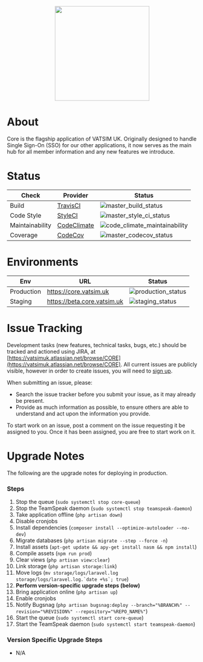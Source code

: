 [master_build_status]: https://travis-ci.com/VATSIM-UK/core.svg?branch=master
[master_style_ci_status]: https://github.styleci.io/repos/75443611/shield?branch=master
[code_climate_maintainability]: https://api.codeclimate.com/v1/badges/6a47acbf3b7798883e7e/maintainability
[master_codecov_status]: https://codecov.io/gh/VATSIM-UK/core/branch/master/graphs/badge.svg
[staging_status]: https://vatsim-uk.deploybot.com/badge/88313865825892/135269.png
[production_status]: https://vatsim-uk.deploybot.com/badge/88313865825892/93858.png

<p align="center">
    <a href="https://www.vatsim.uk"><img src="https://vatsim.uk/system/view/images/logo.png" width="250px" /></a>
</p>

# About

Core is the flagship application of VATSIM UK. Originally designed to handle Single Sign-On (SSO) for our other applications, it now serves as the main hub for all member information and any new features we introduce.

# Status

|      Check      |                            Provider                           |              Status             |
|-----------------|---------------------------------------------------------------|---------------------------------|
| Build           | [TravisCI](https://travis-ci.com/VATSIM-UK/core)              | ![master_build_status]          |
| Code Style      | [StyleCI](https://github.styleci.io/repos/75443611)           | ![master_style_ci_status]       |
| Maintainability | [CodeClimate](https://codeclimate.com/github/VATSIM-UK/core)  | ![code_climate_maintainability] |
| Coverage        | [CodeCov](https://codecov.io/gh/VATSIM-UK/core/branch/master) | ![master_codecov_status]        |

# Environments

|     Env    |              URL              |        Status        |
|------------|-------------------------------|----------------------|
| Production | https://core.vatsim.uk        | ![production_status] |
| Staging    | https://beta.core.vatsim.uk   | ![staging_status]    |

# Issue Tracking

Development tasks (new features, technical tasks, bugs, etc.) should be tracked and actioned using JIRA, at [https://vatsimuk.atlassian.net/browse/CORE](https://vatsimuk.atlassian.net/browse/CORE). All current issues are publicly visible, however in order to create issues, you will need to [sign up](https://vatsimuk.atlassian.net/login).

When submitting an issue, please:
* Search the issue tracker before you submit your issue, as it may already be present.
* Provide as much information as possible, to ensure others are able to understand and act upon the information you provide.

To start work on an issue, post a comment on the issue requesting it be assigned to you. Once it has been assigned, you are free to start work on it.

# Upgrade Notes

The following are the upgrade notes for deploying in production.

### Steps

1. Stop the queue (`sudo systemctl stop core-queue`)
2. Stop the TeamSpeak daemon (`sudo systemctl stop teamspeak-daemon`)
3. Take application offline (`php artisan down`)
3. Disable cronjobs
4. Install dependencies (`composer install --optimize-autoloader --no-dev`)
5. Migrate databases (`php artisan migrate --step --force -n`)
6. Install assets (`apt-get update && apy-get install nasm && npm install`)
7. Compile assets (`npm run prod`)
6. Clear views (`php artisan view:clear`)
7. Link storage (`php artisan storage:link`)
8. Move logs (``mv storage/logs/laravel.log storage/logs/laravel.log.`date +%s`; true``)
8. **Perform version-specific upgrade steps (below)**
9. Bring application online (`php artisan up`)
9. Enable cronjobs
10. Notify Bugsnag (`php artisan bugsnag:deploy --branch="%BRANCH%" --revision="%REVISION%" --repository="%REPO_NAME%"`)
10. Start the queue (`sudo systemctl start core-queue`)
11. Start the TeamSpeak daemon (`sudo systemctl start teamspeak-daemon`)

### Version Specific Upgrade Steps

* N/A